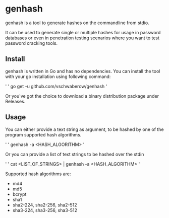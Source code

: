 # genhash

genhash is a tool to generate hashes on the commandline from stdio.

It can be used to generate single or multiple hashes for usage in password databases or even in penetration testing scenarios where you want to test password cracking tools.

## Install

genhash is written in Go and has no dependencies. You can install the tool with your go installation using following command:

'
' go get -u github.com/vschwaberow/genhash
'

Or you've got the choice to download a binary distribution package under Releases.

## Usage

You can either provide a text string as argument, to be hashed by one of the program supported hash algorithms.

'
' genhash -a <HASH_ALGORITHM> <text string>
'

Or you can provide a list of text strings to be hashed over the stdin

'
' cat <LIST_OF_STRINGS> | genhash -a <HASH_ALGORITHM>
'

Supported hash algorithms are:

* md4
* md5 
* bcrypt
* sha1
* sha2-224, sha2-256, sha2-512
* sha3-224, sha3-256, sha3-512